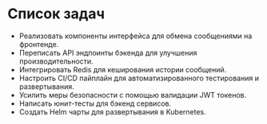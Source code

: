 # Список задач

- Реализовать компоненты интерфейса для обмена сообщениями на фронтенде.
- Переписать API эндпоинты бэкенда для улучшения производительности.
- Интегрировать Redis для кеширования истории сообщений.
- Настроить CI/CD пайплайн для автоматизированного тестирования и развертывания.
- Усилить меры безопасности с помощью валидации JWT токенов.
- Написать юнит-тесты для бэкенд сервисов.
- Создать Helm чарты для развертывания в Kubernetes.

